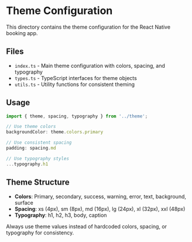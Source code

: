 # Theme Configuration

This directory contains the theme configuration for the React Native booking app.

## Files

- `index.ts` - Main theme configuration with colors, spacing, and typography
- `types.ts` - TypeScript interfaces for theme objects
- `utils.ts` - Utility functions for consistent theming

## Usage

```typescript
import { theme, spacing, typography } from '../theme';

// Use theme colors
backgroundColor: theme.colors.primary

// Use consistent spacing
padding: spacing.md

// Use typography styles
...typography.h1
```

## Theme Structure

- **Colors**: Primary, secondary, success, warning, error, text, background, surface
- **Spacing**: xs (4px), sm (8px), md (16px), lg (24px), xl (32px), xxl (48px)
- **Typography**: h1, h2, h3, body, caption

Always use theme values instead of hardcoded colors, spacing, or typography for consistency.